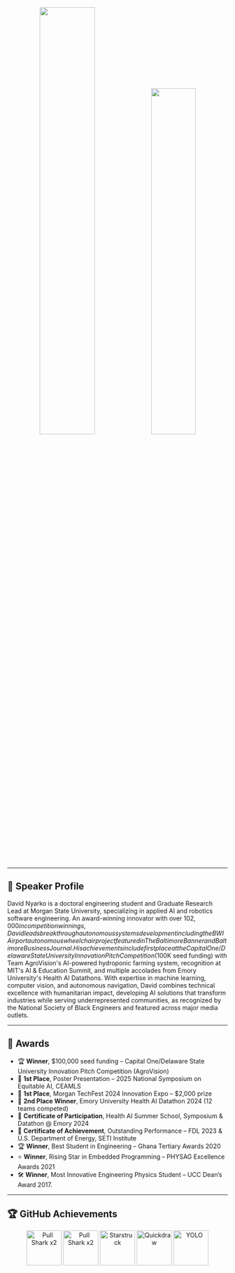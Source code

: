 <div align="center">

<!-- GitHub Stats -->
<img width="50%" src="https://github-readme-stats.vercel.app/api?username=DAVIDNYARKO123&count_private=true&show_icons=true&include_all_commits=false&hide_border=true&hide_title=true" />

<!-- GitHub Streak -->
<img width="45%" src="https://github-readme-streak-stats.herokuapp.com/?user=DAVIDNYARKO123&hide_border=true" />

</div>

---

## 👤 Speaker Profile

David Nyarko is a doctoral engineering student and Graduate Research Lead at Morgan State University, specializing in applied AI and robotics software engineering. An award-winning innovator with over $102,000 in competition winnings, David leads breakthrough autonomous systems development including the BWI Airport autonomous wheelchair project featured in The Baltimore Banner and Baltimore Business Journal. His achievements include first place at the Capital One/Delaware State University Innovation Pitch Competition ($100K seed funding) with Team AgroVision's AI-powered hydroponic farming system, recognition at MIT's AI & Education Summit, and multiple accolades from Emory University's Health AI Datathons. With expertise in machine learning, computer vision, and autonomous navigation, David combines technical excellence with humanitarian impact, developing AI solutions that transform industries while serving underrepresented communities, as recognized by the National Society of Black Engineers and featured across major media outlets.

---

## 🏅 Awards

- 🏆 **Winner**, $100,000 seed funding – Capital One/Delaware State University Innovation Pitch Competition (AgroVision)
- 🥇 **1st Place**, Poster Presentation – 2025 National Symposium on Equitable AI, CEAMLS  
- 🥇 **1st Place**, Morgan TechFest 2024 Innovation Expo – $2,000 prize  
- 🥈 **2nd Place Winner**, Emory University Health AI Datathon 2024 (12 teams competed) 
- 🏅 **Certificate of Participation**, Health AI Summer School, Symposium & Datathon @ Emory 2024  
- 🏅 **Certificate of Achievement**, Outstanding Performance – FDL 2023 & U.S. Department of Energy, SETI Institute  
- 🏆 **Winner**, Best Student in Engineering – Ghana Tertiary Awards 2020  
- ⭐ **Winner**, Rising Star in Embedded Programming – PHYSAG Excellence Awards 2021  
- 🛠️ **Winner**, Most Innovative Engineering Physics Student – UCC Dean’s Award 2017.  

---

## 🏆 GitHub Achievements

<p align="center">
  <img src="https://github.githubassets.com/images/modules/profile/achievements/pull-shark-default.png" width="80" title="Pull Shark x2"/>
  <img src="https://github.githubassets.com/images/modules/profile/achievements/pull-shark-default.png" width="80" title="Pull Shark x2"/>
  <img src="https://github.githubassets.com/images/modules/profile/achievements/starstruck-default.png" width="80" title="Starstruck"/>
  <img src="https://github.githubassets.com/images/modules/profile/achievements/quickdraw-default.png" width="80" title="Quickdraw"/>
  <img src="https://github.githubassets.com/images/modules/profile/achievements/yolo-default.png" width="80" title="YOLO"/>
</p>
 
